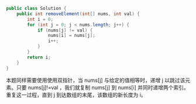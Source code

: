 ```java
public class Solution {
    public int removeElement(int[] nums, int val) {
        int i = 0;
        for (int j = 0; j < nums.length; j++) {
            if (nums[j] != val) {
                nums[i] = nums[j];
                i++;
            }
        }
        return i;
    }
}
```

本题同样需要使用使用双指针，当 nums[j] 与给定的值相等时，递增 j 以跳过该元素。只要 nums[j]!=val ，我们就复制 nums[j] 到 nums[i] 并同时递增两个索引。重复这一过程，直到 j
到达数组的末尾，该数组的新长度为 i。